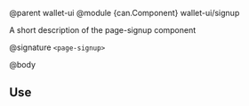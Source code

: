@parent wallet-ui
@module {can.Component} wallet-ui/signup <page-signup>

A short description of the page-signup component

@signature `<page-signup>`

@body

## Use

